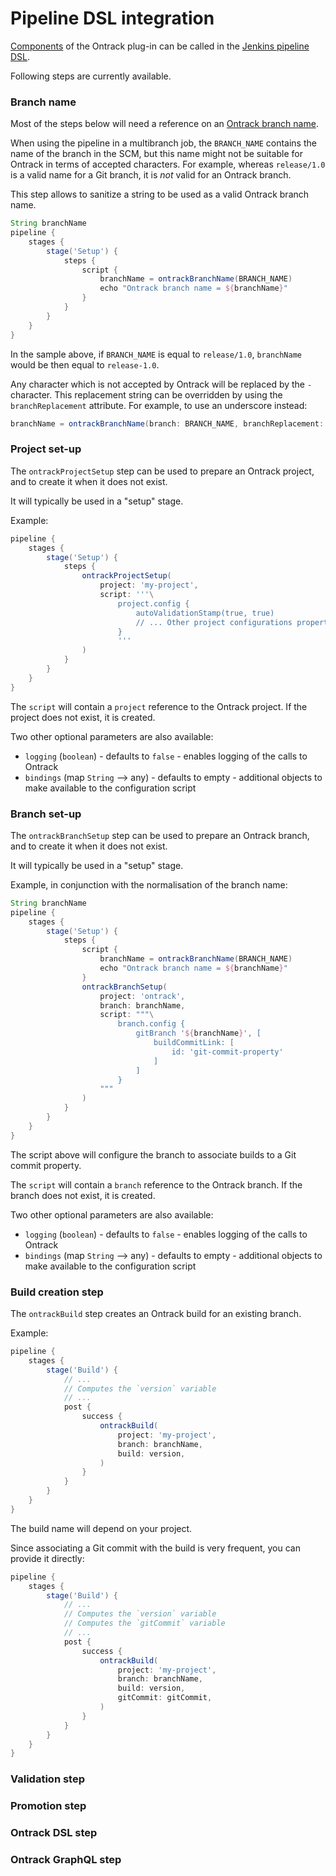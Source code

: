 Pipeline DSL integration
========================

[Components](JOB_COMPONENTS.md) of the Ontrack plug-in can be called in
the [Jenkins pipeline DSL](https://jenkins.io/doc/book/pipeline/).

Following steps are currently available.

### Branch name

Most of the steps below will need a reference on an
[Ontrack branch name](http://nemerosa.github.io/ontrack/release/latest/doc/index.html#model).

When using the pipeline in a multibranch job, the `BRANCH_NAME` contains the name of the
branch in the SCM, but this name might not be suitable for Ontrack in terms of
accepted characters. For example, whereas `release/1.0` is a valid name for a Git
branch, it is _not_ valid for an Ontrack branch.

This step allows to sanitize a string to be used as a valid Ontrack branch name.

```groovy
String branchName
pipeline {
    stages {
        stage('Setup') {
            steps {
                script {
                    branchName = ontrackBranchName(BRANCH_NAME)
                    echo "Ontrack branch name = ${branchName}"
                }
            }
        }
    }
}
``` 

In the sample above, if `BRANCH_NAME` is equal to `release/1.0`, `branchName` would
be then equal to `release-1.0`.

Any character which is not accepted by Ontrack will be replaced by the `-` character.
This replacement string can be overridden by using the `branchReplacement` attribute.
For example, to use an underscore instead:

```groovy
branchName = ontrackBranchName(branch: BRANCH_NAME, branchReplacement: '_')
```

### Project set-up

The `ontrackProjectSetup` step can be used to prepare an Ontrack project, and to create
it when it does not exist.

It will typically be used in a "setup" stage.

Example:

```groovy
pipeline {
    stages {
        stage('Setup') {
            steps {
                ontrackProjectSetup(
                    project: 'my-project',
                    script: '''\
                        project.config {
                            autoValidationStamp(true, true)
                            // ... Other project configurations properties
                        }
                        '''
                )
            }
        }
    }
}
```

The `script` will contain a `project` reference to the Ontrack project. If the project
does not exist, it is created.

Two other optional parameters are also available:

* `logging` (`boolean`) - defaults to `false` - enables logging of the calls to Ontrack
* `bindings` (map `String` --> any) - defaults to empty - additional objects to make
  available to the configuration script 

### Branch set-up

The `ontrackBranchSetup` step can be used to prepare an Ontrack branch, and to create
it when it does not exist.

It will typically be used in a "setup" stage.

Example, in conjunction with the normalisation of the branch name:

```groovy
String branchName
pipeline {
    stages {
        stage('Setup') {
            steps {
                script {
                    branchName = ontrackBranchName(BRANCH_NAME)
                    echo "Ontrack branch name = ${branchName}"
                }
                ontrackBranchSetup(
                    project: 'ontrack', 
                    branch: branchName, 
                    script: """\
                        branch.config {
                            gitBranch '${branchName}', [
                                buildCommitLink: [
                                    id: 'git-commit-property'
                                ]
                            ]
                        }
                    """
                )
            }
        }
    }
}
```

The script above will configure the branch to associate builds to a Git commit property.

The `script` will contain a `branch` reference to the Ontrack branch. If the branch
does not exist, it is created.

Two other optional parameters are also available:

* `logging` (`boolean`) - defaults to `false` - enables logging of the calls to Ontrack
* `bindings` (map `String` --> any) - defaults to empty - additional objects to make
  available to the configuration script 

### Build creation step

The `ontrackBuild` step creates an Ontrack build for an existing branch.

Example:

```groovy
pipeline {
    stages {
        stage('Build') {
            // ...
            // Computes the `version` variable
            // ...
            post {
                success {
                    ontrackBuild(
                        project: 'my-project',
                        branch: branchName,
                        build: version,
                    )
                }
            }
        }
    }
}
```

The build name will depend on your project.

Since associating a Git commit with the build is very frequent, you can provide it
directly:

```groovy
pipeline {
    stages {
        stage('Build') {
            // ...
            // Computes the `version` variable
            // Computes the `gitCommit` variable
            // ...
            post {
                success {
                    ontrackBuild(
                        project: 'my-project',
                        branch: branchName,
                        build: version,
                        gitCommit: gitCommit,
                    )
                }
            }
        }
    }
}
```

### Validation step

### Promotion step

### Ontrack DSL step

### Ontrack GraphQL step

